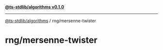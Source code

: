 [**@ts-stdlib/algorithms v0.1.0**](../../README.md)

***

[@ts-stdlib/algorithms](../../README.md) / rng/mersenne-twister

# rng/mersenne-twister
